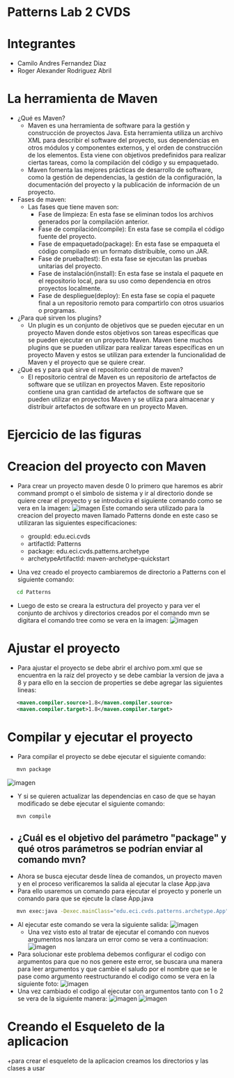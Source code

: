 # Patterns Lab 2 CVDS 
    
# Integrantes

 - Camilo Andres Fernandez Diaz
 - Roger Alexander Rodriguez Abril

# La herramienta de Maven
   * ¿Qué es Maven?
        - Maven es una herramienta de software para la gestión y construcción de proyectos Java. Esta herramienta utiliza un archivo XML para describir el software del proyecto, sus dependencias en otros módulos y componentes externos, y el orden de construcción de los elementos. Esta viene con objetivos predefinidos para realizar ciertas tareas, como la compilación del código y su empaquetado. 
        - Maven fomenta las mejores prácticas de desarrollo de software, como la gestión de dependencias, la gestión de la configuración, la documentación del proyecto y la publicación de información de un proyecto.
   * Fases de maven:
        - Las fases que tiene maven son:
            - Fase de limpieza: En esta fase se eliminan todos los archivos generados por la compilación anterior.
            - Fase de compilación(compile): En esta fase se compila el código fuente del proyecto.
            - Fase de empaquetado(package): En esta fase se empaqueta el código compilado en un formato distribuible, como un JAR.
            - Fase de prueba(test): En esta fase se ejecutan las pruebas unitarias del proyecto.
            - Fase de instalación(install): En esta fase se instala el paquete en el repositorio local, para su uso como dependencia en otros proyectos localmente.
            - Fase de despliegue(deploy): En esta fase se copia el paquete final a un repositorio remoto para compartirlo con otros usuarios o programas.
   * ¿Para qué sirven los plugins?
        - Un plugin es un conjunto de objetivos que se pueden ejecutar en un proyecto Maven donde estos objetivos son tareas específicas que se pueden ejecutar en un proyecto Maven. Maven tiene muchos plugins que se pueden utilizar para realizar tareas específicas en un proyecto Maven y estos se utilizan para extender la funcionalidad de Maven y el proyecto que se quiere crear.
   * ¿Qué es y para qué sirve el repositorio central de maven?
        - El repositorio central de Maven es un repositorio de artefactos de software que se utilizan en proyectos Maven. Este repositorio contiene una gran cantidad de artefactos de software que se pueden utilizar en proyectos Maven y se utiliza para almacenar y distribuir artefactos de software en un proyecto Maven.


# Ejercicio de las figuras
# Creacion del proyecto con Maven
   - Para crear un proyecto maven desde 0 lo primero que haremos es abrir command prompt o el simbolo de sistema y ir al directorio donde se quiere crear el proyecto y se introducira el siguiente comando como se vera en la imagen:
   ![imagen](https://github.com/CamiloFdez/Patterns/blob/master/assets/CrearProyecto.png)
     Este comando sera utilizado para la creacion del proyecto maven llamado Patterns donde en este caso se utilizaran las siguientes especificaciones:
        - groupId: edu.eci.cvds
        - artifactId: Patterns
        - package: edu.eci.cvds.patterns.archetype
        - archetypeArtifactId: maven-archetype-quickstart

   - Una vez creado el proyecto cambiaremos de directorio a Patterns con el siguiente comando:
   ```bash
      cd Patterns
   ```

   - Luego de esto se creara la estructura del proyecto y para ver el conjunto de archivos y directorios creados por el comando mvn se digitara el comando tree como se vera en la imagen:
   ![imagen](https://github.com/CamiloFdez/Patterns/blob/master/assets/Estructura.png)
# Ajustar el proyecto
   - Para ajustar el proyecto se debe abrir el archivo pom.xml que se encuentra en la raiz del proyecto y se debe cambiar la version de java a 8 y para ello en la seccion de properties se debe agregar las siguientes lineas:
   ```xml
      <maven.compiler.source>1.8</maven.compiler.source>
      <maven.compiler.target>1.8</maven.compiler.target>
   ```
# Compilar y ejecutar el proyecto
   - Para compilar el proyecto se debe ejecutar el siguiente comando:
   ```bash
      mvn package
   ```
![imagen](https://github.com/CamiloFdez/Patterns/blob/master/assets/Paquete.png)

   - Y si se quieren actualizar las dependencias en caso de que se hayan modificado se debe ejecutar el siguiente comando:
   ```bash
      mvn compile
   ```

   * ¿Cuál es el objetivo del parámetro "package" y qué otros parámetros se podrían enviar al comando mvn?
        -

   - Ahora se busca ejecutar desde línea de comandos, un proyecto maven y en el proceso verificaremos la salida al ejecutar la clase App.java
   - Para ello usaremos un comando para ejecutar el proyecto y ponerle un comando para que se ejecute la clase App.java
   ```bash
      mvn exec:java -Dexec.mainClass="edu.eci.cvds.patterns.archetype.App" -Dexec.args="Camilo"
   ```
   - Al ejecutar este comando se vera la siguiente salida:
    ![imagen](https://github.com/CamiloFdez/Patterns/blob/master/assets/Helloworld.png)
     - Una vez visto esto al tratar de ejecutar el comando con nuevos argumentos nos lanzara un error como se vera a continuacion:
    ![imagen](https://github.com/CamiloFdez/Patterns/blob/master/assets/Helloerror.png)
   - Para solucionar este problema debemos configurar el codigo con argumentos para que no nos genere este error, se buscara una manera para leer argumentos y que cambie el saludo por el nombre que se le pase como argumento reestructurando el codigo como se vera en la siguiente foto:
    ![imagen](https://github.com/CamiloFdez/Patterns/blob/master/assets/Appcodigo.png)
   - Una vez cambiado el codigo al ejecutar con argumentos tanto con 1 o 2 se vera de la siguiente manera:
    ![imagen](https://github.com/CamiloFdez/Patterns/blob/master/assets/Hellocamilo.png)
    ![imagen](https://github.com/CamiloFdez/Patterns/blob/master/assets/Hellocamilof.png)

# Creando el Esqueleto de la aplicacion 

+para crear el esqueleto de la aplicacion creamos los directorios y las clases a usar
